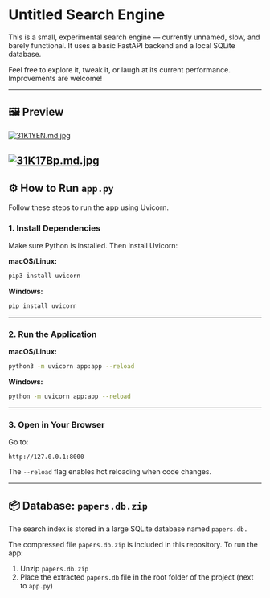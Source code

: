 # Untitled Search Engine

This is a small, experimental search engine — currently unnamed, slow, and barely functional. It uses a basic FastAPI backend and a local SQLite database.

Feel free to explore it, tweak it, or laugh at its current performance. Improvements are welcome!

---

## 🖼️ Preview

<!-- Add a screenshot of the homepage UI -->
[![31K1YEN.md.jpg](https://iili.io/31K1YEN.md.jpg)](https://freeimage.host/i/31K1YEN)

<!-- Add a second image, e.g., search result view -->
[![31K17Bp.md.jpg](https://iili.io/31K17Bp.md.jpg)](https://freeimage.host/i/31K17Bp)
---

## ⚙️ How to Run `app.py`

Follow these steps to run the app using Uvicorn.

### 1. Install Dependencies

Make sure Python is installed. Then install Uvicorn:

**macOS/Linux:**

```bash
pip3 install uvicorn
```

**Windows:**

```bash
pip install uvicorn
```

---

### 2. Run the Application

**macOS/Linux:**

```bash
python3 -m uvicorn app:app --reload
```

**Windows:**

```bash
python -m uvicorn app:app --reload
```

---

### 3. Open in Your Browser

Go to:

```
http://127.0.0.1:8000
```

The `--reload` flag enables hot reloading when code changes.

---

## 📦 Database: `papers.db.zip`

The search index is stored in a large SQLite database named `papers.db.`

The compressed file `papers.db.zip` is included in this repository.
To run the app:
1. Unzip `papers.db.zip`
2. Place the extracted `papers.db` file in the root folder of the project (next to `app.py`)
